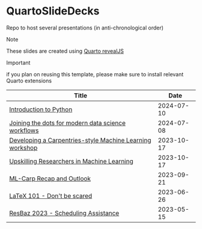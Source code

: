 # QuartoSlideDecks

Repo to host several presentations (in anti-chronological order)
> [!NOTE] 
> These slides are created using [Quarto revealJS](https://quarto.org/docs/presentations/revealjs/) 

> [!IMPORTANT]
> if you plan on reusing this template, please make sure to install relevant Quarto extensions

| Title | Date |
| --- | --- |
| [Introduction to Python](https://jensbri.github.io/QuartoSlides/Python4h#/title-slide) | 2024-07-10 |
| [Joining the dots for modern data science workflows](https://jensbri.github.io/QuartoSlides/DataWorkflows2024#/title-slide) | 2024-07-08 |
| [Developing a Carpentries-style Machine Learning workshop](https://jensbri.github.io/QuartoSlides/LightningTalk#/title-slide) | 2023-10-17 |
| [Upskilling Researchers in Machine Learning](https://jensbri.github.io/QuartoSlides/UpskillingResearchersInML#/title-slide) | 2023-10-17 |
| [ML-Carp Recap and Outlook](https://jensbri.github.io/QuartoSlides/ML-Recap#/title-slide) | 2023-09-21 |
| [LaTeX 101 - Don't be scared](https://jensbri.github.io/QuartoSlides/LaTeX101#/title-slide) | 2023-06-26 |
| [ResBaz 2023 - Scheduling Assistance](https://jensbri.github.io/QuartoSlides/ResBazPlanning#/title-slide) | 2023-05-15 |

